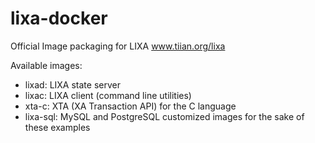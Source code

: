 # lixa-docker
Official Image packaging for LIXA www.tiian.org/lixa

Available images:

* lixad: LIXA state server
* lixac: LIXA client (command line utilities)
* xta-c: XTA (XA Transaction API) for the C language
* lixa-sql: MySQL and PostgreSQL customized images for the sake of these
            examples
